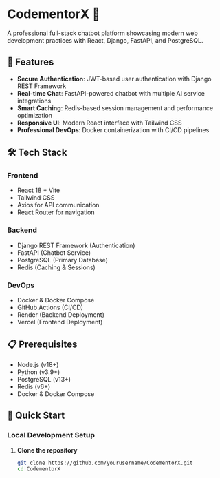 # CodementorX 🤖

A professional full-stack chatbot platform showcasing modern web development practices with React, Django, FastAPI, and PostgreSQL.

## 🚀 Features

- **Secure Authentication**: JWT-based user authentication with Django REST Framework
- **Real-time Chat**: FastAPI-powered chatbot with multiple AI service integrations
- **Smart Caching**: Redis-based session management and performance optimization
- **Responsive UI**: Modern React interface with Tailwind CSS
- **Professional DevOps**: Docker containerization with CI/CD pipelines

## 🛠 Tech Stack

### Frontend
- React 18 + Vite
- Tailwind CSS
- Axios for API communication
- React Router for navigation

### Backend
- Django REST Framework (Authentication)
- FastAPI (Chatbot Service)
- PostgreSQL (Primary Database)
- Redis (Caching & Sessions)

### DevOps
- Docker & Docker Compose
- GitHub Actions (CI/CD)
- Render (Backend Deployment)
- Vercel (Frontend Deployment)

## 📋 Prerequisites

- Node.js (v18+)
- Python (v3.9+)
- PostgreSQL (v13+)
- Redis (v6+)
- Docker & Docker Compose

## 🚀 Quick Start

### Local Development Setup

1. **Clone the repository**
   ```bash
   git clone https://github.com/yourusername/CodementorX.git
   cd CodementorX
